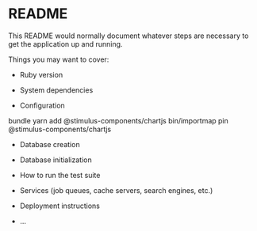 # README

This README would normally document whatever steps are necessary to get the
application up and running.

Things you may want to cover:

* Ruby version

* System dependencies

* Configuration

bundle 
yarn add @stimulus-components/chartjs
bin/importmap pin @stimulus-components/chartjs



* Database creation

* Database initialization

* How to run the test suite

* Services (job queues, cache servers, search engines, etc.)

* Deployment instructions

* ...
